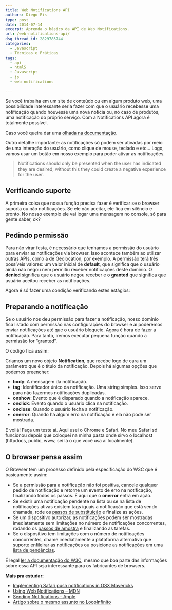 ```yaml
---
title: Web Notifications API
authors: Diego Eis
type: post
date: 2014-07-14
excerpt: Aprenda o básico da API de Web Notifications.
url: /web-notifications-api/
dsq_thread_id: 2829785744
categories:
  - Javascript
  - Técnicas e Práticas
tags:
  - api
  - html5
  - Javascript
  - js
  - web notifications

---
```

Se você trabalha em um site de conteúdo ou em algum produto web, uma possibilidade interessante seria fazer com que o usuário recebesse uma notificação quando houvesse uma nova notícia ou, no caso de produtos, uma notificação do próprio serviço. Com a Notifications API agora é totalmente possível.

Caso você queira dar uma [olhada na documentação][1].

Outro detalhe importante: as notificações só podem ser ativadas por meio de uma interação do usuário, como clique de mouse, teclado e etc&#8230; Logo, vamos usar um botão em nosso exemplo para poder ativar as notificações.

> Notifications should only be presented when the user has indicated they are desired; without this they could create a negative experience for the user.

## Verificando suporte

A primeira coisa que nossa função precisa fazer é verificar se o browser suporta ou não notificações. Se ele não aceitar, ele fica em silêncio e pronto. No nosso exemplo ele vai logar uma mensagem no console, só para gente saber, ok?



## Pedindo permissão

Para não virar festa, é necessário que tenhamos a permissão do usuário para enviar as notificações via browser. Isso acontece também ao utilizar outras APIs, como a de Geolocation, por exemplo. A permissão terá três possíveis valores: um valor inicial de **default**, que significa que o usuário ainda não negou nem permitiu receber notificações deste domínio. O **denied** significa que o usuário negou receber e o **granted** que significa que usuário aceitou receber as notificações.

Agora é só fazer uma condição verificando estes estágios:



## Preparando a notificação

Se o usuário nos deu permissão para fazer a notificação, nosso domínio fica listado com permissão nas configurações do browser e aí poderemos enviar notificações até que o usuário bloqueie. Agora é hora de fazer a notificação. Para tanto, iremos executar pequena função quando a permissão for &#8220;granted&#8221;.

O código fica assim:
  


Criamos um novo objeto **Notification**, que recebe logo de cara um parâmetro que é o título da notificação. Depois há algumas opções que podemos preencher:

  * **body**: A mensagem da notificação.
  * **tag**: Identificador único da notificação. Uma string simples. Isso serve para não fazermos notificações duplicadas.
  * **onshow**: Evento que é disparado quando a notificação aparece.
  * **onclick**: Evento quando o usuário clica na notificação.
  * **onclose**: Quando o usuário fecha a notificação.
  * **onerror**: Quando há algum erro na notificação e ela não pode ser mostrada.

E voilá! Faça um teste aí. Aqui usei o Chrome e Safari. No meu Safari só funcionou depois que coloquei na minha pasta onde sirvo o localhost (httpdocs, public, www, sei lá o que você usa aí localmente). 

## O browser pensa assim

O Browser tem um processo definido pela especificação do W3C que é basicamente assim:

  * Se a permissão para a notificação não foi positiva, cancele qualquer pedido de notificação e retorne um evento de erro na notificação, finalizando todos os passos. É aqui que o **onerror** entra em ação. 
  * Se existir uma notificação pendente na lista ou se na lista de notificações ativas existem tags iguais a notificação que está sendo chamada, rode os [passos de substituição][2] e finalize as ações. 
  * Se um dispositivo autorizar, as notificações podem ser mostradas imediatamente sem limitações no número de notificações concorrentes, rodando os [passos de amostra][3] e finalizando as tarefas. 
  * Se o dispositivo tem limitações com o número de notificações concorrentes, chame imediatamente a plataforma alternativa que suporte enfileirar as notificações ou posicione as notificações em uma [lista de pendências][4]. 

É legal [ler a documentação do W3C][1], mesmo que boa parte das informações sobre essa API seja interessante para os fabricantes de browsers.

**Mais pra estudar:**

  * [Implementing Safari push notifications in OSX Mavericks][5]
  * [Using Web Notifications &#8211; MDN][6]
  * [Sending Notifications &#8211; Apple][7]
  * [Artigo sobre o mesmo assunto no LoopInfinito][8]

 [1]: https://www.w3.org/TR/notifications/
 [2]: https://www.w3.org/TR/notifications/#replace-steps
 [3]: https://www.w3.org/TR/notifications/#display-steps
 [4]: https://www.w3.org/TR/notifications/#list-of-pending-notifications
 [5]: https://zeropush.com/blog/implementing-safari-push-notifications-in-osx-mavericks
 [6]: https://developer.mozilla.org/en-US/docs/Web/API/Notification/Using_Web_Notifications
 [7]: https://developer.apple.com/library/safari/documentation/AppleApplications/Conceptual/SafariJSProgTopics/Articles/SendingNotifications.html#//apple_ref/doc/uid/TP40001483-CH23-SW1
 [8]: https://loopinfinito.com.br/2012/08/22/web-notifications-api/
